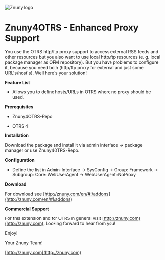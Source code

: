 ![Znuny logo](http://znuny.com/assets/images/logo_small.png)


Znuny4OTRS - Enhanced Proxy Support
===================================
You use the OTRS http/ftp proxy support to access external RSS feeds and other resources but you also want to use local http/ftp resources (e. g. local package manager as OPM repository). But you have problems to configure it, because you need both (http/ftp proxy for external and just some URL's/host's). Well here´s your solution!

**Feature List**

* Allows you to define hosts/URLs in OTRS where no proxy should be used.

**Prerequisites**

- Znuny4OTRS-Repo

- OTRS 4

**Installation**

Download the package and install it via admin interface -> package manager or use Znuny4OTRS-Repo.

**Configuration**

* Define the list in Admin-Interface -> SysConfig -> Group: Framework -> Subgroup: Core::WebUserAgent -> WebUserAgent::NoProxy

**Download**

For download see [http://znuny.com/en/#!/addons](http://znuny.com/en/#!/addons)

**Commercial Support**

For this extension and for OTRS in general visit [http://znuny.com](http://znuny.com). Looking forward to hear from you!

Enjoy!

 Your Znuny Team!

 [http://znuny.com](http://znuny.com)

